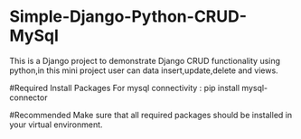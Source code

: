 # Simple-Django-Python-CRUD-MySql
This is a  Django project to demonstrate Django CRUD functionality using python,in this mini project user can data insert,update,delete and views.

#Required Install Packages
For mysql connectivity : pip install mysql-connector 

#Recommended
Make sure that all required packages should be installed in your virtual environment.

